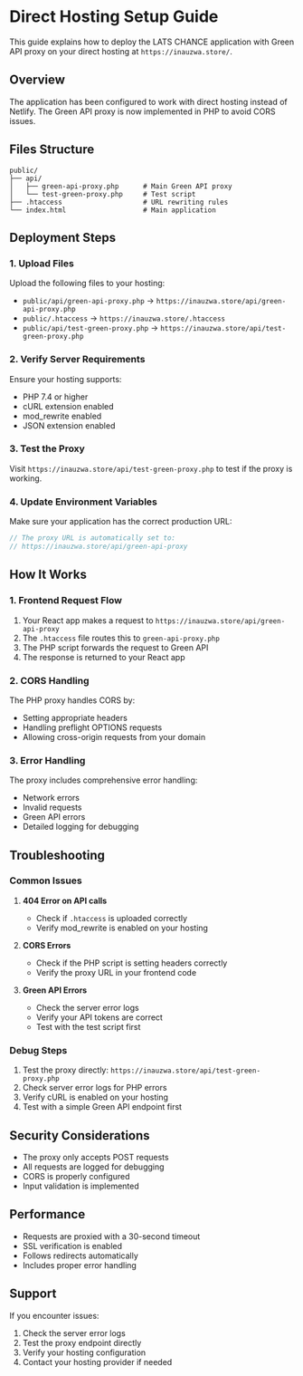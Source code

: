# Direct Hosting Setup Guide

This guide explains how to deploy the LATS CHANCE application with Green API proxy on your direct hosting at `https://inauzwa.store/`.

## Overview

The application has been configured to work with direct hosting instead of Netlify. The Green API proxy is now implemented in PHP to avoid CORS issues.

## Files Structure

```
public/
├── api/
│   ├── green-api-proxy.php      # Main Green API proxy
│   └── test-green-proxy.php     # Test script
├── .htaccess                    # URL rewriting rules
└── index.html                   # Main application
```

## Deployment Steps

### 1. Upload Files

Upload the following files to your hosting:

- `public/api/green-api-proxy.php` → `https://inauzwa.store/api/green-api-proxy.php`
- `public/.htaccess` → `https://inauzwa.store/.htaccess`
- `public/api/test-green-proxy.php` → `https://inauzwa.store/api/test-green-proxy.php`

### 2. Verify Server Requirements

Ensure your hosting supports:
- PHP 7.4 or higher
- cURL extension enabled
- mod_rewrite enabled
- JSON extension enabled

### 3. Test the Proxy

Visit `https://inauzwa.store/api/test-green-proxy.php` to test if the proxy is working.

### 4. Update Environment Variables

Make sure your application has the correct production URL:

```javascript
// The proxy URL is automatically set to:
// https://inauzwa.store/api/green-api-proxy
```

## How It Works

### 1. Frontend Request Flow

1. Your React app makes a request to `https://inauzwa.store/api/green-api-proxy`
2. The `.htaccess` file routes this to `green-api-proxy.php`
3. The PHP script forwards the request to Green API
4. The response is returned to your React app

### 2. CORS Handling

The PHP proxy handles CORS by:
- Setting appropriate headers
- Handling preflight OPTIONS requests
- Allowing cross-origin requests from your domain

### 3. Error Handling

The proxy includes comprehensive error handling:
- Network errors
- Invalid requests
- Green API errors
- Detailed logging for debugging

## Troubleshooting

### Common Issues

1. **404 Error on API calls**
   - Check if `.htaccess` is uploaded correctly
   - Verify mod_rewrite is enabled on your hosting

2. **CORS Errors**
   - Check if the PHP script is setting headers correctly
   - Verify the proxy URL in your frontend code

3. **Green API Errors**
   - Check the server error logs
   - Verify your API tokens are correct
   - Test with the test script first

### Debug Steps

1. Test the proxy directly: `https://inauzwa.store/api/test-green-proxy.php`
2. Check server error logs for PHP errors
3. Verify cURL is enabled on your hosting
4. Test with a simple Green API endpoint first

## Security Considerations

- The proxy only accepts POST requests
- All requests are logged for debugging
- CORS is properly configured
- Input validation is implemented

## Performance

- Requests are proxied with a 30-second timeout
- SSL verification is enabled
- Follows redirects automatically
- Includes proper error handling

## Support

If you encounter issues:

1. Check the server error logs
2. Test the proxy endpoint directly
3. Verify your hosting configuration
4. Contact your hosting provider if needed
